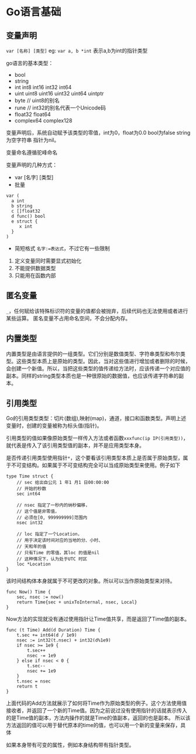 # Go语言基础
## 变量声明
`var [名称] [类型]`
eg: `var a, b *int` 表示a,b为int的指针类型

go语言的基本类型：
- bool
- string
- int int8 int16 int32 int64
- uint uint8 uint16 uint32 uint64 uintptr
- byte // uint8的别名 
- rune // int32的别名代表一个Unicode码
- float32 float64
- complex64 complex128

变量声明后，系统自动赋予该类型的零值，int为0，float为0.0 bool为false string为空字符串 指针为nil。

变量命名遵循驼峰命名

变量声明的几种方式：
- var [名字] [类型]
- 批量
```
var (
  a int
  b string
  c []float32
  d func() bool
  e struct {
     x int
  }
)
```
- 简短格式 `名字:=表达式`，不过它有一些限制 
1. 定义变量同时需要显式初始化
2. 不能提供数据类型
3. 只能用在函数内部

## 匿名变量
`_`，任何赋给该特殊标识符的变量的值都会被抛弃，后续代码也无法使用或者进行某些运算。
匿名变量不占用命名空间，不会分配内存。

## 内置类型
内置类型是由语言提供的一组类型。它们分别是数值类型、字符串类型和布尔类型。这些类型本质上是原始的类型。因此，当对这些值进行增加或者删除的时候，会创建一个新值。所以，当把这些类型的值传递给方法时，应该传递一个对应值的副本。同样的string类型本质也是一种很原始的数据值，也应该传递字符串的副本。

## 引用类型
Go的引用类型类型：切片(数组),映射(map)，通道，接口和函数类型。声明上述变量时，创建的变量被称为标头值(指针)。

引用类型的值如果像原始类型一样传入方法或者函数`xxxfunc(ip IP(引用类型))`，就代表是传入了该引用类型值的副本，并不是应用类型本身。

是否传递引用类型使用指针`*`，这个要看该引用类型本质上是否属于原始类型，属于不可变结构。如果属于不可变结构完全可以当成原始类型来使用。例子如下
```
type Time struct {
    // sec 给出自公元 1 年1 月1 日00:00:00
    // 开始的秒数
    sec int64

    // nsec 指定了一秒内的纳秒偏移，
    // 这个值是非零值，
    // 必须在[0, 999999999]范围内
    nsec int32

    // loc 指定了一个Location，
    // 用于决定该时间对应的当地的分、小时、
    // 天和年的值
    // 只有Time 的零值，其loc 的值是nil
    // 这种情况下，认为处于UTC 时区
    loc *Location
}
```
该时间结构体本身就属于不可更改的对象。所以可以当作原始类型来对待。
```
func Now() Time {
    sec, nsec := now()
    return Time{sec + unixToInternal, nsec, Local}
}
```
Now方法的实现就没有通过使用指针让Time值共享，而是返回了Time值的副本。
```
func (t Time) Add(d Duration) Time {
    t.sec += int64(d / 1e9)
    nsec := int32(t.nsec) + int32(d%1e9)
    if nsec >= 1e9 {
        t.sec++
        nsec -= 1e9
    } else if nsec < 0 {
        t.sec--
        nsec += 1e9
    }
    t.nsec = nsec
    return t
}
```
上面代码的Add方法就展示了如何将Time作为原始类型的例子。这个方法使用值接收者，并返回了一个新的Time值。因为之前说过没有使用指针的话就表示传入的是Time值的副本，方法内操作的就是Time的值副本，返回的也是副本。
所以该方法返回的值可以用于替代原本的time的值，也可以用一个新的变量来保存，具体

如果本身带有可变的属性，例如本身结构带有指针类型。
